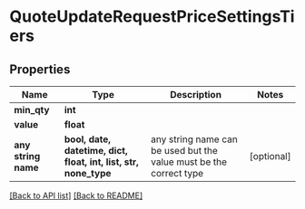 # QuoteUpdateRequestPriceSettingsTiers


## Properties
Name | Type | Description | Notes
------------ | ------------- | ------------- | -------------
**min_qty** | **int** |  | 
**value** | **float** |  | 
**any string name** | **bool, date, datetime, dict, float, int, list, str, none_type** | any string name can be used but the value must be the correct type | [optional]

[[Back to API list]](../README.md#documentation-for-api-endpoints) [[Back to README]](../README.md)


